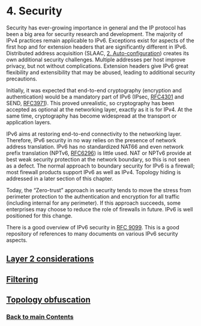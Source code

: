 # 4. Security

Security has ever-growing importance in general and the IP protocol has
been a big area for security research and development. The majority of
IPv4 practices remain applicable to IPv6. Exceptions exist for aspects
of the first hop and for extension headers that are significantly
different in IPv6. Distributed address acquisition (SLAAC,
[2. Auto-configuration](../2.%20IPv6%20Basic%20Technology/Auto-configuration.md))
creates its own additional security challenges. Multiple addresses per
host improve privacy, but not without complications. Extension headers
give IPv6 great flexibility and extensibility that may be abused,
leading to additional security precautions.

Initially, it was expected that end-to-end cryptography (encryption and
authentication) would be a mandatory part of IPv6 (IPsec,
[RFC4301](https://www.rfc-editor.org/info/rfc4301) and SEND,
[RFC3971](https://www.rfc-editor.org/info/rfc3971)). This proved
unrealistic, so cryptography has been accepted as optional at the
networking layer, exactly as it is for IPv4. At the same time,
cryptography has become widespread at the transport or application
layers.

IPv6 aims at restoring end-to-end connectivity to the networking layer.
Therefore, IPv6 security in no way relies on the presence of network
address translation. IPv6 has no standardized NAT66 and even network
prefix translation (NPTv6,
[RFC6296](https://www.rfc-editor.org/info/rfc6296)) is little used. NAT
or NPTv6 provide at best weak security protection at the network
boundary, so this is not seen as a defect. The normal approach to
boundary security for IPv6 is a firewall; most firewall products support
IPv6 as well as IPv4. Topology hiding is addressed in a later section of
this chapter.

Today, the “Zero-trust” approach in security tends to move the stress
from perimeter protection to the authentication and encryption for all
traffic (including internal for any perimeter). If this approach
succeeds, some enterprises may choose to reduce the role of firewalls in
future. IPv6 is well positioned for this change.

There is a good overview of IPv6 security in
[RFC 9099](https://www.rfc-editor.org/info/rfc9099). This is a good
repository of references to many documents on various IPv6 security
aspects.

<!-- ## Name (add plain section names like that) -->

<!-- Link lines generated automatically; do not delete -->

## [Layer 2 considerations](Layer%202%20considerations.md)

## [Filtering](Filtering.md)

## [Topology obfuscation](Topology%20obfuscation.md)

### [<ins>Back to main Contents</ins>](../Contents.md)
